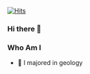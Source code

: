 [![Hits](https://hits.seeyoufarm.com/api/count/incr/badge.svg?url=https%3A%2F%2Fgithub.com%2FJanghunKang&count_bg=%2379C83D&title_bg=%23DB9D9D&icon=&icon_color=%23E7E7E7&title=hits&edge_flat=false)](https://hits.seeyoufarm.com)
### Hi there 👋

### Who Am I
* &#128296; I majored in geology

<!--
**JanghunKang/JanghunKang** is a ✨ _special_ ✨ repository because its `README.md` (this file) appears on your GitHub profile.

Here are some ideas to get you started:

- 🔭 I’m currently working on ...
- 🌱 I’m currently learning ...
- 👯 I’m looking to collaborate on ...
- 🤔 I’m looking for help with ...
- 💬 Ask me about ...
- 📫 How to reach me: ...
- 😄 Pronouns: ...
- ⚡ Fun fact: ...
-->
